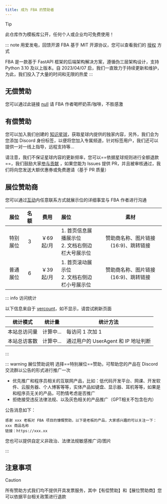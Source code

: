 ```yaml
---
title: 成为 FBA 的赞助者
---
```


> [!TIP]
> 此仓库作为模板库公开，任何个人或企业均可免费使用！

::: note 用爱发电，回馈开源<Icon name="twemoji:sparkling-heart" />
FBA 基于 MIT 开源协议，您可以查看我们的 [授权](/guide/summary/why.md#承诺) 方式

FBA 是一款基于 FastAPI 框架的后端架构解决方案，遵循伪三层架构设计，支持 Python 3.10 及以上版本。自 2023/04/07
启，我们一直致力于持续更新和维护，为此，我们投入了大量的时间和无限的热爱
:::

## 无偿赞助

您可以通过此链接 [null](https://wu-clan.github.io/sponsor/) 请 FBA 作者喝杯奶茶/咖啡，不胜感激

## 有偿赞助

您可以加入我们创建的 [知识星球](https://t.zsxq.com/PDk8b)，获取星球内提供的独家内容，另外，我们会为您添加 Discord
身份标签，以便将您加入专属频道，针对标签用户，我们还可以提供一对一线上指导，远程支持等...

请注意，我们不保证星球内容的更新频率，您可以==依据星球规则进行全额退款==，我们鼓励大家[参与贡献](https://github.com/fastapi-practices/fastapi_best_architecture/tree/master/backend#readme)
，如果您能为 Issues 提供 PR，并且被审核通过，我们将向您发送大额优惠券或免费邀请（基于 PR 质量）

## 展位赞助商

您可以通过[互动](https://wu-clan.github.io/homepage/)内任意联系方式就展示位的详细事宜与 FBA 作者进行沟通

|  展位  | 名额 |   费用   | 展位                                 |          素材           |
|:----:|:--:|:------:|:-----------------------------------|:---------------------:|
| 特别展位 | 3  | ￥69起/月 | 1. 首页信息展播展示位 <br /> 2. 文档右侧边栏大号展示位 | 赞助商名称、图片链接(16:9)、跳转链接 |
| 普通展位 | 6  | ￥39起/月 | 1. 首页滚动展示位 <br /> 2. 文档右侧边栏小号展示位   | 赞助商名称、图片链接(16:9)、跳转链接 |

::: info 访问统计

以下信息来自于 [vercount](https://github.com/EvanNotFound/vercount)，如不显示，请尝试刷新页面

|  统计模式  |                       统计量                       | 统计方法                      |
|:------:|:-----------------------------------------------:|---------------------------|
| 本站总访问量 | <span id="vercount_value_site_pv">计算中...</span> | 每访问 1 次加 1                |
| 本站总访客数 | <span id="vercount_value_site_uv">计算中...</span> | 通过用户的 UserAgent 和 IP 地址判断 |

:::

::: warning 展位赞助说明
选择==特别展位==赞助，可帮助您的产品在 Discord 交流群以公告的形式进行推广一次

- 优先推广和程序员相关的互联网产品，比如：低代码开发平台、网课、开发软件、云服务器、个人博客等等，实体产品如键盘、显示器、耳机等等，如果是和程序员无关的产品，可酌情考虑是否推广
- 拒绝接受违反法律法规、以及灰色相关的产品推广（GPT相关不包含在内）

公告消息如下：

```text
感谢 xxx 老板对 FBA 项目的慷慨赞助，以下是老板的产品，大家感兴趣的可以关注一下：
xxx 商品名称
链接：https://xxx.xx
```

您也可以提供自定义非政治、法律法规敏感推广词/图片

:::

## 注意事项

> [!CAUTION]
> 所有赞助方式我们均不提供开具发票服务，其中【有偿赞助】和【展位赞助商】您可以依据平台相关政策进行退款
